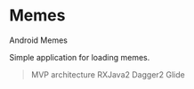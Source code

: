 # Memes
Android Memes

Simple application for loading memes. 
> MVP architecture 
> RXJava2
> Dagger2
> Glide
